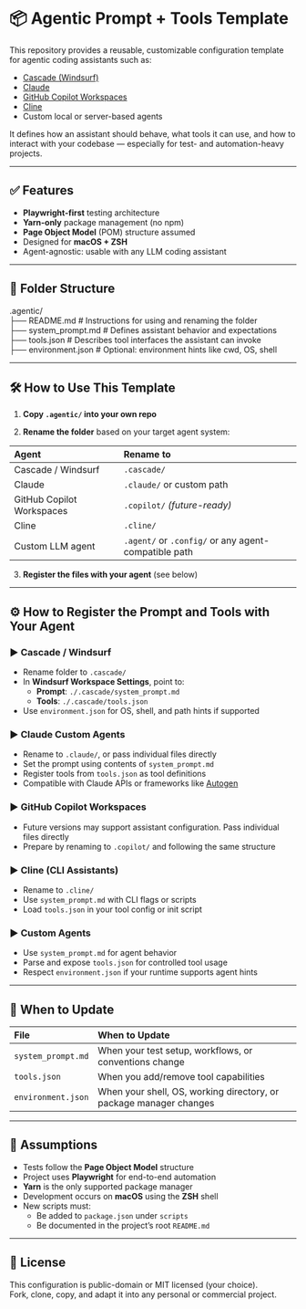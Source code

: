 # 📦 Agentic Prompt + Tools Template

This repository provides a reusable, customizable configuration template for agentic coding assistants such as:

- [Cascade (Windsurf)](https://www.windsurf.com/)
- [Claude](https://claude.ai/)
- [GitHub Copilot Workspaces](https://githubnext.com/projects/copilot-workspace/)
- [Cline]([https://github.com/jthistle/cline](https://cline.bot/))
- Custom local or server-based agents

It defines how an assistant should behave, what tools it can use, and how to interact with your codebase — especially for test- and automation-heavy projects.

---

## ✅ Features

- **Playwright-first** testing architecture
- **Yarn-only** package management (no npm)
- **Page Object Model** (POM) structure assumed
- Designed for **macOS + ZSH**
- Agent-agnostic: usable with any LLM coding assistant

---

## 📂 Folder Structure
  .agentic/  
  ├── README.md            # Instructions for using and renaming the folder  
  ├── system_prompt.md     # Defines assistant behavior and expectations  
  ├── tools.json           # Describes tool interfaces the assistant can invoke  
  ├── environment.json     # Optional: environment hints like cwd, OS, shell  

---

## 🛠 How to Use This Template

1. **Copy `.agentic/` into your own repo**

2. **Rename the folder** based on your target agent system:

| Agent | Rename to |
|:------|:-----------|
| Cascade / Windsurf | `.cascade/` |
| Claude | `.claude/` or custom path |
| GitHub Copilot Workspaces | `.copilot/` *(future-ready)* |
| Cline | `.cline/` |
| Custom LLM agent | `.agent/` or `.config/` or any agent-compatible path |

3. **Register the files with your agent** (see below)

---

## ⚙️ How to Register the Prompt and Tools with Your Agent

### ▶️ **Cascade / Windsurf**
- Rename folder to `.cascade/`
- In **Windsurf Workspace Settings**, point to:
  - **Prompt**: `./.cascade/system_prompt.md`
  - **Tools**: `./.cascade/tools.json`
- Use `environment.json` for OS, shell, and path hints if supported

### ▶️ **Claude Custom Agents**
- Rename to `.claude/`, or pass individual files directly
- Set the prompt using contents of `system_prompt.md`
- Register tools from `tools.json` as tool definitions
- Compatible with Claude APIs or frameworks like [Autogen](https://github.com/microsoft/autogen)

### ▶️ **GitHub Copilot Workspaces**
- Future versions may support assistant configuration. Pass individual files directly
- Prepare by renaming to `.copilot/` and following the same structure

### ▶️ **Cline (CLI Assistants)**
- Rename to `.cline/`
- Use `system_prompt.md` with CLI flags or scripts
- Load `tools.json` in your tool config or init script

### ▶️ **Custom Agents**
- Use `system_prompt.md` for agent behavior
- Parse and expose `tools.json` for controlled tool usage
- Respect `environment.json` if your runtime supports agent hints

---

## 🧠 When to Update

| File | When to Update |
|:-----|:---------------|
| `system_prompt.md` | When your test setup, workflows, or conventions change |
| `tools.json` | When you add/remove tool capabilities |
| `environment.json` | When your shell, OS, working directory, or package manager changes |

---

## 🧰 Assumptions

- Tests follow the **Page Object Model** structure
- Project uses **Playwright** for end-to-end automation
- **Yarn** is the only supported package manager
- Development occurs on **macOS** using the **ZSH** shell
- New scripts must:
  - Be added to `package.json` under `scripts`
  - Be documented in the project’s root `README.md`

---

## 🪪 License

This configuration is public-domain or MIT licensed (your choice).  
Fork, clone, copy, and adapt it into any personal or commercial project.
